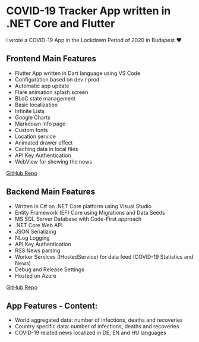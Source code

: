 # COVID-19 Tracker App written in .NET Core and Flutter

I wrote a COVID-19 App in the Lockdown Period of 2020 in Budapest &#9829;

## Frontend Main Features

- Flutter App written in Dart language using VS Code
- Configuration based on dev / prod
- Automatic app update
- Flare animation splash screen
- BLoC state management
- Basic localization
- Infinite Lists
- Google Charts
- Markdown info page
- Custom fonts
- Location service
- Animated drawer effect
- Caching data in local files
- API Key Authentication
- WebView for showing the news

[GitHub Repo](https://github.com/zsoltsarosi/covid19tracker-frontend)


## Backend Main Features

- Written in C# on .NET Core platform using Visual Studio
- Entity Framework (EF) Core using Migrations and Data Seeds
- MS SQL Server Database with Code-First approach
- .NET Core Web API
- JSON Serializing
- NLog Logging
- API Key Authentication
- RSS News parsing
- Worker Services (IHostedService) for data feed (COVID-19 Statistics and News)
- Debug and Release Settings
- Hosted on Azure

[GitHub Repo](https://github.com/zsoltsarosi/covid19tracker-backend)


## App Features - Content:

- World aggregated data: number of infections, deaths and recoveries
- Country specific data: number of infections, deaths and recoveries
- COVID-19 related news localized in DE, EN and HU languages

